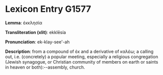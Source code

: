 # Lexicon Entry G1577

**Lemma**: ἐκκλησία

**Transliteration (xlit)**: ekklēsía

**Pronunciation**: ek-klay-see'-ah

**Description**:
from a compound of ἐκ and a derivative of καλέω; a calling out, i.e. (concretely) a popular meeting, especially a religious congregation (Jewish synagogue, or Christian community of members on earth or saints in heaven or both):--assembly, church.
